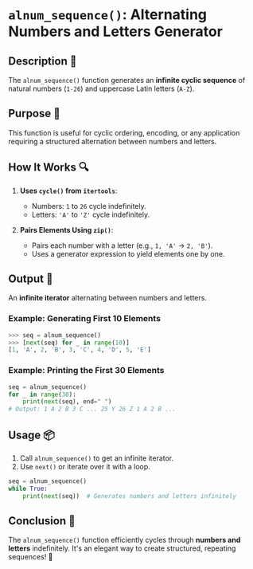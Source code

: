 # `alnum_sequence()`: Alternating Numbers and Letters Generator

## Description 📝

The `alnum_sequence()` function generates an **infinite cyclic sequence** of natural numbers (`1-26`) and uppercase Latin letters (`A-Z`).

## Purpose 🎯

This function is useful for cyclic ordering, encoding, or any application requiring a structured alternation between numbers and letters.

## How It Works 🔍

1. **Uses `cycle()` from `itertools`**:

    - Numbers: `1` to `26` cycle indefinitely.
    - Letters: `'A'` to `'Z'` cycle indefinitely.

2. **Pairs Elements Using `zip()`**:
    - Pairs each number with a letter (e.g., `1, 'A'` → `2, 'B'`).
    - Uses a generator expression to yield elements one by one.

## Output 📜

An **infinite iterator** alternating between numbers and letters.

### Example: Generating First 10 Elements

```python
>>> seq = alnum_sequence()
>>> [next(seq) for _ in range(10)]
[1, 'A', 2, 'B', 3, 'C', 4, 'D', 5, 'E']
```

### Example: Printing the First 30 Elements

```python
seq = alnum_sequence()
for _ in range(30):
    print(next(seq), end=" ")
# Output: 1 A 2 B 3 C ... 25 Y 26 Z 1 A 2 B ...
```

## Usage 📦

1. Call `alnum_sequence()` to get an infinite iterator.
2. Use `next()` or iterate over it with a loop.

```python
seq = alnum_sequence()
while True:
    print(next(seq))  # Generates numbers and letters infinitely
```

## Conclusion 🚀

The `alnum_sequence()` function efficiently cycles through **numbers and letters** indefinitely.
It's an elegant way to create structured, repeating sequences! 🔄
